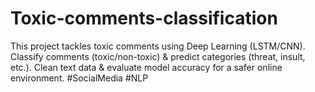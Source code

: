 # Toxic-comments-classification
This project tackles toxic comments using Deep Learning (LSTM/CNN). Classify comments (toxic/non-toxic) &amp; predict categories (threat, insult, etc.). Clean text data &amp; evaluate model accuracy for a safer online environment. #SocialMedia #NLP
